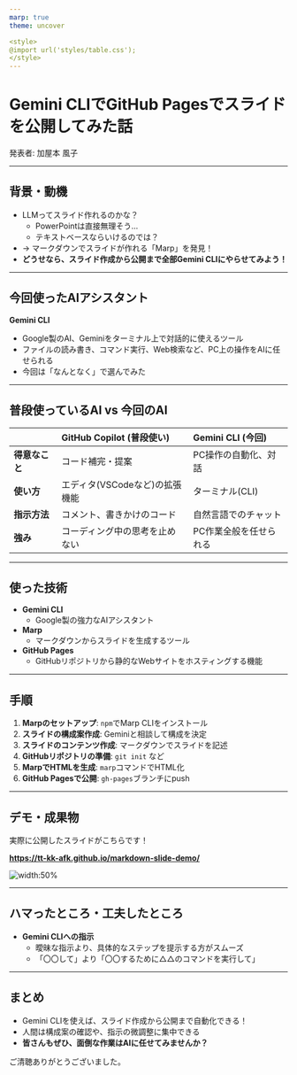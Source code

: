 ```yaml
---
marp: true
theme: uncover

<style>
@import url('styles/table.css');
</style>
---
```


# Gemini CLIでGitHub Pagesでスライドを公開してみた話

発表者: 加屋本 風子

---

## 背景・動機

- LLMってスライド作れるのかな？
  - PowerPointは直接無理そう...
  - テキストベースならいけるのでは？
- → マークダウンでスライドが作れる「Marp」を発見！
- **どうせなら、スライド作成から公開まで全部Gemini CLIにやらせてみよう！**

---

## 今回使ったAIアシスタント

**Gemini CLI**

- Google製のAI、Geminiをターミナル上で対話的に使えるツール
- ファイルの読み書き、コマンド実行、Web検索など、PC上の操作をAIに任せられる
- 今回は「なんとなく」で選んでみた

---

## 普段使っているAI vs 今回のAI

| | **GitHub Copilot** (普段使い) | **Gemini CLI** (今回) |
|:---|:---|:---|
| **得意なこと** | コード補完・提案 | PC操作の自動化、対話 |
| **使い方** | エディタ(VSCodeなど)の拡張機能 | ターミナル(CLI) |
| **指示方法** | コメント、書きかけのコード | 自然言語でのチャット |
| **強み** | コーディング中の思考を止めない | PC作業全般を任せられる |

---

## 使った技術

- **Gemini CLI**
  - Google製の強力なAIアシスタント
- **Marp**
  - マークダウンからスライドを生成するツール
- **GitHub Pages**
  - GitHubリポジトリから静的なWebサイトをホスティングする機能

---

## 手順

1. **Marpのセットアップ**: `npm`でMarp CLIをインストール
2. **スライドの構成案作成**: Geminiと相談して構成を決定
3. **スライドのコンテンツ作成**: マークダウンでスライドを記述
4. **GitHubリポジトリの準備**: `git init` など
5. **MarpでHTMLを生成**: `marp`コマンドでHTML化
6. **GitHub Pagesで公開**: `gh-pages`ブランチにpush

---

## デモ・成果物

実際に公開したスライドがこちらです！

**https://tt-kk-afk.github.io/markdown-slide-demo/**

![width:50%](https://marp.app/assets/marp.svg)

---

## ハマったところ・工夫したところ

- **Gemini CLIへの指示**
  - 曖昧な指示より、具体的なステップを提示する方がスムーズ
  - 「〇〇して」より「〇〇するために△△のコマンドを実行して」

---

## まとめ

- Gemini CLIを使えば、スライド作成から公開まで自動化できる！
- 人間は構成案の確認や、指示の微調整に集中できる
- **皆さんもぜひ、面倒な作業はAIに任せてみませんか？**

ご清聴ありがとうございました。